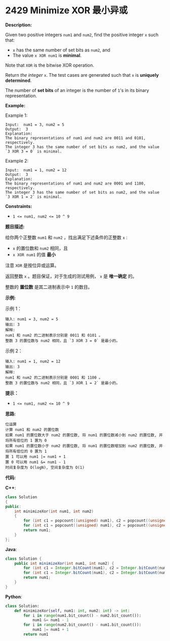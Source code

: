 # 2429 Minimize XOR 最小异或

__Description:__

Given two positive integers `num1` and `num2`, find the positive integer `x` such that:

- `x` has the same number of set bits as `num2`, and
- The value `x XOR num1` is __minimal__.

Note that `XOR` is the bitwise XOR operation.

Return _the integer_ `x`. The test cases are generated such that `x` is __uniquely determined__.

The number of __set bits__ of an integer is the number of `1`'s in its binary representation.

__Example:__

Example 1:

```text
Input:  num1 = 3, num2 = 5
Output:  3
Explanation: 
The binary representations of num1 and num2 are 0011 and 0101, respectively.
The integer 3 has the same number of set bits as num2, and the value `3 XOR 3 = 0` is minimal.
```

Example 2:

```text
Input:  num1 = 1, num2 = 12
Output:  3
Explanation: 
The binary representations of num1 and num2 are 0001 and 1100, respectively.
The integer 3 has the same number of set bits as num2, and the value `3 XOR 1 = 2` is minimal.
```

__Constraints:__

- `1 <= num1, num2 <= 10 ^ 9`

__题目描述:__

给你两个正整数 `num1` 和 `num2` ，找出满足下述条件的正整数 `x` :

- `x` 的置位数和 `num2` 相同，且
- `x XOR num1` 的值 __最小__

注意 `XOR` 是按位异或运算。

返回整数 `x` 。题目保证，对于生成的测试用例， `x` 是 __唯一确定__ 的。

整数的 __置位数__ 是其二进制表示中 `1` 的数目。

__示例:__

示例 1：

```text
输入: num1 = 3, num2 = 5
输出: 3
解释: 
num1 和 num2 的二进制表示分别是 0011 和 0101 。
整数 3 的置位数与 num2 相同，且 `3 XOR 3 = 0` 是最小的。
```

示例 2：

```text
输入: num1 = 1, num2 = 12
输出: 3
解释: 
num1 和 num2 的二进制表示分别是 0001 和 1100 。
整数 3 的置位数与 num2 相同，且 `3 XOR 1 = 2` 是最小的。
```

__提示：__

- `1 <= num1, num2 <= 10 ^ 9`

__思路:__

```text
位运算
计算 num1 和 num2 的置位数
如果 num1 的置位数大于 num2 的置位数, 将 num1 的置位数减小到 num2 的置位数, 并将所有低位的 1 置为 0
如果 num1 的置位数小于 num2 的置位数, 将 num1 的置位数增加到 num2 的置位数, 并将所有低位的 0 置为 1
置 1 可以用 num1 |= num1 + 1
置 0 可以用 num1 &= num1 - 1
时间复杂度为 O(logN), 空间复杂度为 O(1)
```

__代码:__

__C++__:

```C++
class Solution 
{
public:
    int minimizeXor(int num1, int num2) 
    {
        for (int c1 = popcount((unsigned) num1), c2 = popcount((unsigned) num2); c2 < c1; c2++) num1 &= num1 - 1;
        for (int c1 = popcount((unsigned) num1), c2 = popcount((unsigned) num2); c2 > c1; c2--) num1 |= num1 + 1;
        return num1;
    }
};
```

__Java__:

```Java
class Solution {
    public int minimizeXor(int num1, int num2) {
        for (int c1 = Integer.bitCount(num1), c2 = Integer.bitCount(num2); c2 < c1; c2++) num1 &= num1 - 1;
        for (int c1 = Integer.bitCount(num1), c2 = Integer.bitCount(num2); c2 > c1; c2--) num1 |= num1 + 1;
        return num1;
    }
}
```

__Python__:

```Python
class Solution:
    def minimizeXor(self, num1: int, num2: int) -> int:
        for i in range(num1.bit_count() - num2.bit_count()):
            num1 &= num1 - 1
        for i in range(num2.bit_count() - num1.bit_count()):
            num1 |= num1 + 1
        return num1
```

